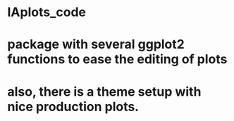 # IAplots_code
# package with several ggplot2 functions to ease the editing of plots
# also, there is a theme setup with nice production plots. 
